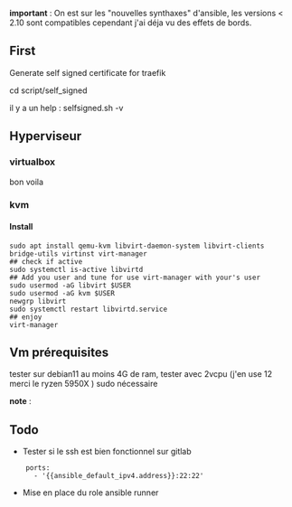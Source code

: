 **important** : On est sur les "nouvelles synthaxes" d'ansible, les versions < 2.10 sont compatibles cependant j'ai déja vu des effets de bords.

## First

Generate self signed certificate for traefik

cd script/self_signed

il y a un help : selfsigned.sh -v

## Hyperviseur

### virtualbox

bon voila

### kvm

#### Install

```
sudo apt install qemu-kvm libvirt-daemon-system libvirt-clients bridge-utils virtinst virt-manager
## check if active
sudo systemctl is-active libvirtd
## Add you user and tune for use virt-manager with your's user
sudo usermod -aG libvirt $USER
sudo usermod -aG kvm $USER
newgrp libvirt
sudo systemctl restart libvirtd.service
## enjoy
virt-manager
```

## Vm prérequisites

tester sur debian11 au moins 4G de ram, tester avec 2vcpu (j'en use 12 merci le ryzen 5950X )
sudo nécessaire

**note** : 

## Todo

* Tester si le ssh est bien fonctionnel sur gitlab
```
    ports:
      - '{{ansible_default_ipv4.address}}:22:22'
```
* Mise en place du role ansible runner
